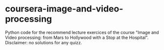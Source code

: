 # coursera-image-and-video-processing
Python code for the recommend lecture exercices of the course "Image and Video processing: from Mars to Hollywood with a Stop at the Hospital". Disclaimer: no solutions for any quizz.
